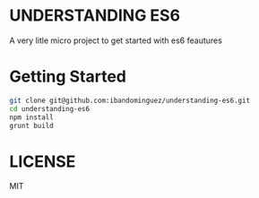 # UNDERSTANDING ES6

A very litle micro project to get started with es6 feautures

# Getting Started

```sh
git clone git@github.com:ibandominguez/understanding-es6.git
cd understanding-es6
npm install
grunt build
```

# LICENSE

MIT
